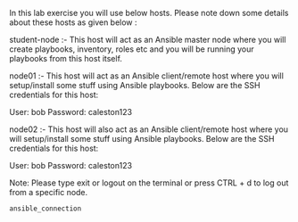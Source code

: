 In this lab exercise you will use below hosts. Please note down some details about these hosts as given below :


student-node :- This host will act as an Ansible master node where you will create playbooks, inventory, roles etc and you will be running your playbooks from this host itself.


node01 :- This host will act as an Ansible client/remote host where you will setup/install some stuff using Ansible playbooks. Below are the SSH credentials for this host:


User: bob
Password: caleston123


node02 :- This host will also act as an Ansible client/remote host where you will setup/install some stuff using Ansible playbooks. Below are the SSH credentials for this host:


User: bob
Password: caleston123


Note: Please type exit or logout on the terminal or press CTRL + d to log out from a specific node.

```
ansible_connection
```
